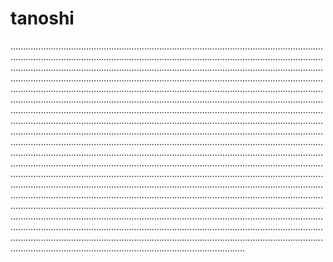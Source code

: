 # tanoshi

.................................................................................................................................................................................................................................................................................................................................................................................................................................................................................................................................................................................................................................................................................................................................................................................................................................................................................................................................................................................................................................................................................................................................................................................................................................................................................................................................................................................................................................................................................................................................................................................................................................................................................................................................................................................................................................................................................................................................................................................................................................................................................................................................................................................................................................................................................................................................................................................................................................................................................................................................................